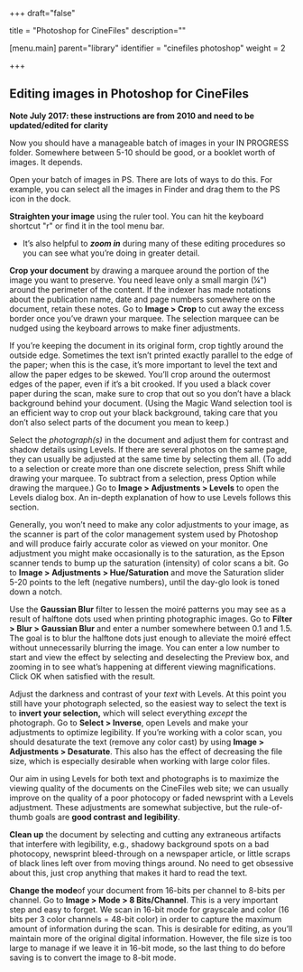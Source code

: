 +++
draft="false"

title = "Photoshop for CineFiles"
description=""

[menu.main]
parent="library"
identifier = "cinefiles photoshop"
weight = 2

+++

## Editing images in Photoshop for CineFiles

**Note July 2017: these instructions are from 2010 and need to be updated/edited for clarity**

Now you should have a manageable batch of images in your IN PROGRESS folder. Somewhere between 5-10 should be good, or a booklet worth of images. It depends.

Open your batch of images in PS. There are lots of ways to do this. For example, you can select all the images in Finder and drag them to the PS icon in the dock. 

**Straighten your image** using the ruler tool. You can hit the keyboard shortcut "r" or find it in the tool menu bar. 

* It’s also helpful to ***_zoom in_*** during many of these editing procedures so you can see what you’re doing in greater detail.

**Crop your document** by drawing a marquee around the portion of the image you want to preserve.  You need leave only a small margin (¼") around the perimeter of the content.  If the indexer has made notations about the publication name, date and page numbers somewhere on the document, retain these notes.  Go to **Image > Crop** to cut away the excess border once you’ve drawn your marquee.  The selection marquee can be nudged using the keyboard arrows to make finer adjustments.

If you’re keeping the document in its original form, crop tightly around the outside edge.  Sometimes the text isn’t printed exactly parallel to the edge of the paper; when this is the case, it’s more important to level the text and allow the paper edges to be skewed.  You’ll crop around the outermost edges of the paper, even if it’s a bit crooked.  If you used a black cover paper during the scan, make sure to crop that out so you don’t have a black background behind your document.  (Using the Magic Wand selection tool is an efficient way to crop out your black background, taking care that you don’t also select parts of the document you mean to keep.)

Select the _photograph(s)_ in the document and adjust them for contrast and shadow details using Levels. If there are several photos on the same page, they can usually be adjusted at the same time by selecting them all. (To add to a selection or create more than one discrete selection, press Shift while drawing your marquee. To subtract from a selection, press Option while drawing the marquee.)  Go to **Image > Adjustments > Levels** to open the Levels dialog box. An in-depth explanation of how to use Levels follows this section.

Generally, you won’t need to make any color adjustments to your image, as the scanner is part of the color management system used by Photoshop and will produce fairly accurate color as viewed on your monitor.  One adjustment you might make occasionally is to the saturation, as the Epson scanner tends to bump up the saturation (intensity) of color scans a bit.  Go to **Image > Adjustments > Hue/Saturation** and move the Saturation slider 5-20 points to the left (negative numbers), until the day-glo look is toned down a notch. 

Use the **Gaussian Blur** filter to lessen the moiré patterns you may see as a result of halftone dots used when printing photographic images.  Go to **Filter > Blur > Gaussian Blur** and enter a number somewhere between 0.1 and 1.5.  The goal is to blur the halftone dots just enough to alleviate the moiré effect without unnecessarily blurring the image.  You can enter a low number to start and view the effect by selecting and deselecting the Preview box, and zooming in to see what’s happening at different viewing magnifications.  Click OK when satisfied with the result.	

Adjust the darkness and contrast of your _text_ with Levels.  At this point you still have your photograph selected, so the easiest way to select the text is to **invert your selection,** which will select everything *except* the photograph.  Go to **Select > Inverse**, open Levels and make your adjustments to optimize legibility.  If you’re working with a color scan, you should desaturate the text (remove any color cast) by using **Image > Adjustments > Desaturate**.  This also has the effect of decreasing the file size, which is especially desirable when working with large color files.  

Our aim in using Levels for both text and photographs is to maximize the viewing quality of the documents on the CineFiles web site; we can usually improve on the quality of a poor photocopy or faded newsprint with a Levels adjustment.  These adjustments are somewhat subjective, but the rule-of-thumb goals are **good contrast** **and** **legibility**.

 

**Clean up** the document by selecting and cutting any extraneous artifacts that interfere with legibility, e.g., shadowy background spots on a bad photocopy, newsprint bleed-through on a newspaper article, or little scraps of black lines left over from moving things around.  No need to get obsessive about this, just crop anything that makes it hard to read the text.

**Change the mode**of your document from 16-bits per channel to 8-bits per channel.  Go to **Image > Mode > 8 Bits/Channel**.  This is a very important step and easy to forget.  We scan in 16-bit mode for grayscale and color (16 bits per 3 color channels = 48-bit color) in order to capture the maximum amount of information during the scan.  This is desirable for editing, as you’ll maintain more of the original digital information.  However, the file size is too large to manage if we leave it in 16-bit mode, so the last thing to do before saving is to convert the image to 8-bit mode.    

